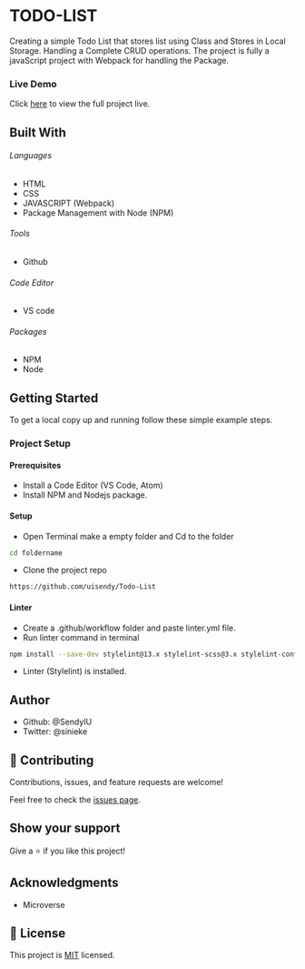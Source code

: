 # TODO-LIST

Creating a simple Todo List that stores list using Class and Stores in Local Storage. Handling a Complete CRUD operations. The project is fully a javaScript project with Webpack for handling the Package.

### Live Demo

Click [here](https://uisendy.github.io/Todo-List/dist/) to view the full project live.

## Built With

###### Languages

- HTML
- CSS
- JAVASCRIPT (Webpack)
- Package Management with Node (NPM)

###### Tools

- Github

###### Code Editor

- VS code

###### Packages

- NPM
- Node

## Getting Started

To get a local copy up and running follow these simple example steps.

### Project Setup

#### Prerequisites

- Install a Code Editor (VS Code, Atom)
- Install NPM and Nodejs package.

#### Setup

- Open Terminal make a empty folder and Cd to the folder

```bash
cd foldername
```

- Clone the project repo

```bash
https://github.com/uisendy/Todo-List
```

#### Linter

- Create a .github/workflow folder and paste linter.yml file.
- Run linter command in terminal

```bash
npm install --save-dev stylelint@13.x stylelint-scss@3.x stylelint-config-standard@21.x stylelint-csstree-validator@1.x
```

- Linter (Stylelint) is installed.

## Author

- Github: @SendyIU
- Twitter: @sinieke

## 🤝 Contributing

Contributions, issues, and feature requests are welcome!

Feel free to check the [issues page](../../issues/).

## Show your support

Give a ⭐️ if you like this project!

## Acknowledgments

- Microverse

## 📝 License

This project is [MIT](./MIT.md) licensed.
